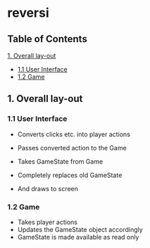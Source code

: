 # reversi

## Table of Contents
[1. Overall lay-out](#overall-lay-out)
- [1.1 User Interface](#11-user-interface)
- [1.2 Game](#12-game)

## 1. Overall lay-out

### 1.1 User Interface
- Converts clicks etc. into player actions
- Passes converted action to the Game

- Takes GameState from Game
- Completely replaces old GameState
- And draws to screen

### 1.2 Game
- Takes player actions
- Updates the GameState object accordingly
- GameState is made available as read only
